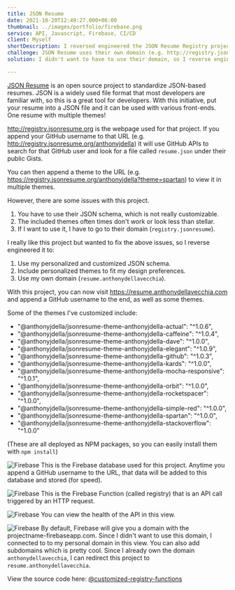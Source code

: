 ```yaml
---
title: JSON Resume
date: 2021-10-20T12:49:27.000+06:00
thumbnail: ../images/portfolio/firebase.png
service: API, Javascript, Firebase, CI/CD
client: Myself
shortDescription: I reversed engineered the JSON Resume Registry project so that it works on my privately hosted Firebase domain.
challenge: JSON Resume uses their own domain (e.g. http://registry.jsonresume.org/anthonyjdella). In order to use it, you have to use their own 'jsonresume' domain. 
solution: I didn't want to have to use their domain, so I reverse engineered their project to host it on resume.anthonydellavecchia.com

---
```


[JSON Resume](https://jsonresume.org/) is an open source project to standardize JSON-based resumes. JSON is a widely used file format that most developers are familiar with, so this is a great tool for developers. With this initiative, put your resume into a JSON file and it can be used with various front-ends. One resume with multiple themes!

http://registry.jsonresume.org is the webpage used for that project. If you append your GitHub username to that URL (e.g. http://registry.jsonresume.org/anthonyjdella) it will use GitHub APIs to search for that GitHub user and look for a file called `resume.json` under their public Gists.

You can then append a theme to the URL (e.g. https://registry.jsonresume.org/anthonyjdella?theme=spartan) to view it in multiple themes.

However, there are some issues with this project.

1. You have to use their JSON schema, which is not really customizable.
2. The included themes often times don't work or look less than stellar.
3. If I want to use it, I have to go to their domain (`registry.jsonresume`).

I really like this project but wanted to fix the above issues, so I reverse engineered it to: 

1. Use my personalized and customized JSON schema.
2. Include personalized themes to fit my design preferences.
3. Use my own domain (`resume.anthonydellavecchia`).

With this project, you can now visit https://resume.anthonydellavecchia.com and append a GitHub username to the end, as well as some themes.

Some of the themes I've customized include:

* "@anthonyjdella/jsonresume-theme-anthonyjdella-actual": "^1.0.6",
* "@anthonyjdella/jsonresume-theme-anthonyjdella-caffeine": "^1.0.4",
* "@anthonyjdella/jsonresume-theme-anthonyjdella-dave": "^1.0.0",
* "@anthonyjdella/jsonresume-theme-anthonyjdella-elegant": "^1.0.9",
* "@anthonyjdella/jsonresume-theme-anthonyjdella-github": "^1.0.3",
* "@anthonyjdella/jsonresume-theme-anthonyjdella-kards": "^1.0.0",
* "@anthonyjdella/jsonresume-theme-anthonyjdella-mocha-responsive": "^1.0.1",
* "@anthonyjdella/jsonresume-theme-anthonyjdella-orbit": "^1.0.0",
* "@anthonyjdella/jsonresume-theme-anthonyjdella-rocketspacer": "^1.0.0",
* "@anthonyjdella/jsonresume-theme-anthonyjdella-simple-red": "^1.0.0",
* "@anthonyjdella/jsonresume-theme-anthonyjdella-spartan": "^1.0.0",
* "@anthonyjdella/jsonresume-theme-anthonyjdella-stackoverflow": "^1.0.0"

(These are all deployed as NPM packages, so you can easily install them with `npm install`)

![Firebase](/images/portfolio/firebase-db.png)
This is the Firebase database used for this project. Anytime you append a GitHub username to the URL, that data will be added to this database and stored (for speed).

![Firebase](/images/portfolio/firebase-functions.png)
This is the Firebase Function (called registry) that is an API call triggered by an HTTP request. 

![Firebase](/images/portfolio/firebase-functions-2.png)
You can view the health of the API in this view.

![Firebase](/images/portfolio/firebase-hosting.png)
By default, Firebase will give you a domain with the projectname-firebaseapp.com. Since I didn't want to use this domain, I connected to to my personal domain in this view. You can also add subdomains which is pretty cool. Since I already own the domain `anthonydellavecchia`, I can redirect this project to `resume.anthonydellavecchia`.


View the source code here: [@customized-registry-functions](https://github.com/anthonyjdella/customized-registry-functions)
